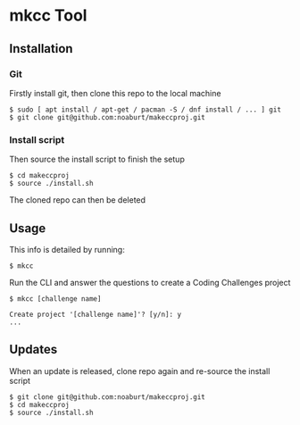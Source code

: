 
# mkcc Tool

## Installation

### Git

Firstly install git, then clone this repo to the local machine
```
$ sudo [ apt install / apt-get / pacman -S / dnf install / ... ] git
$ git clone git@github.com:noaburt/makeccproj.git
```

### Install script

Then source the install script to finish the setup
```
$ cd makeccproj
$ source ./install.sh
```

The cloned repo can then be deleted

## Usage

This info is detailed by running:
```
$ mkcc
```

Run the CLI and answer the questions to create a Coding Challenges project
```
$ mkcc [challenge name]

Create project '[challenge name]'? [y/n]: y
...
```

## Updates

When an update is released, clone repo again and re-source the install script
```
$ git clone git@github.com:noaburt/makeccproj.git
$ cd makeccproj
$ source ./install.sh
```
